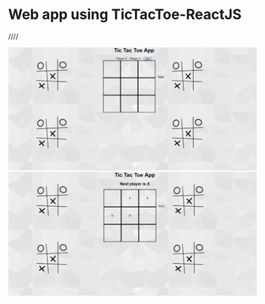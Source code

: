 # Web app using TicTacToe-ReactJS




////

<img src="/images/tictac.png" alt="Taxi1"/>
<img src="/images/tictac2.png" alt="Taxi2"/>

